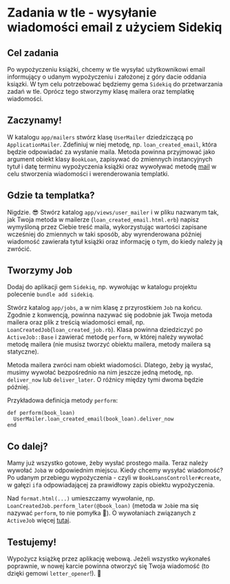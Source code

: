 # Zadania w tle - wysyłanie wiadomości email z użyciem Sidekiq
## Cel zadania

Po wypożyczeniu książki, chcemy w tle wysyłać użytkownikowi email informujący o udanym wypożyczeniu i założonej z góry dacie oddania ksiązki. W tym celu potrzebować będziemy gema `Sidekiq` do przetwarzania zadań w tle. Oprócz tego stworzymy klasę mailera oraz templatkę wiadomości.

## Zaczynamy!

W katalogu `app/mailers` stwórz klasę `UserMailer` dziedziczącą po `ApplicationMailer`. Zdefiniuj w niej metodę, np. `loan_created_email`, która będzie odpowiadać za wysłanie maila. Metoda powinna przyjmować jako argument obiekt klasy `BookLoan`, zapisywać do zmiennych instancyjnych tytuł i datę terminu wypożyczenia książki oraz wywoływać metodę [mail](https://api.rubyonrails.org/v7.0.4.2/classes/ActionMailer/Base.html#method-i-mail) w celu stworzenia wiadomości i werenderowania templatki.

## Gdzie ta templatka?

Nigdzie. 😎
Stwórz katalog `app/views/user_mailer` i w pliku nazwanym tak, jak Twoja metoda w mailerze (`loan_created_email.html.erb`) napisz wymyśloną przez Ciebie treść maila, wykorzystując wartości zapisane wcześniej do zmiennych w taki sposób, aby wyrenderowana później wiadomość zawierała tytuł książki oraz informację o tym, do kiedy należy ją zwrócić.

## Tworzymy Job

Dodaj do aplikacji gem `Sidekiq`, np. wywołując w katalogu projektu polecenie `bundle add sidekiq`.

Stwórz katalog `app/jobs`, a w nim klasę z przyrostkiem `Job` na końcu. Zgodnie z konwencją, powinna nazywać się podobnie jak Twoja metoda mailera oraz plik z treścią wiadomości email, np. `LoanCreatedJob`(`loan_created_job.rb`). Klasa powinna dziedziczyć po `ActiveJob::Base` i zawierać metodę `perform`, w której należy wywołać metodę mailera (nie musisz tworzyć obiektu mailera, metody mailera są statyczne).

Metoda mailera zwróci nam obiekt wiadomości. Dlatego, żeby ją wysłać, musimy wywołać bezpośrednio na nim jeszcze jedną metodę, np. `deliver_now` lub `deliver_later`. O różnicy między tymi dwoma będzie później.

Przykładowa definicja metody `perform`:
```
def perform(book_loan)
  UserMailer.loan_created_email(book_loan).deliver_now
end
```

## Co dalej?

Mamy już wszystko gotowe, żeby wysłać prostego maila. Teraz należy wywołać `Job`a w odpowiednim miejscu. Kiedy chcemy wysyłać wiadomość? Po udanym przebiegu wypożyczenia - czyli w `BookLoansController#create`, w gałęzi `if`a odpowiadającej za prawidłowy zapis obiektu wypożyczenia.

Nad `format.html(...)` umieszczamy wywołanie, np. `LoanCreatedJob.perform_later(@book_loan)` (metoda w `Job`ie ma się nazywać `perform`, to nie pomyłka 🙂). O wywołaniach związanych z `ActiveJob` więcej [tutaj](https://edgeguides.rubyonrails.org/active_job_basics.html).

## Testujemy!
Wypożycz książkę przez aplikację webową. Jeżeli wszystko wykonałeś poprawnie, w nowej karcie powinna otworzyć się Twoja wiadomość (to dzięki gemowi `letter_opener`!). 👏
